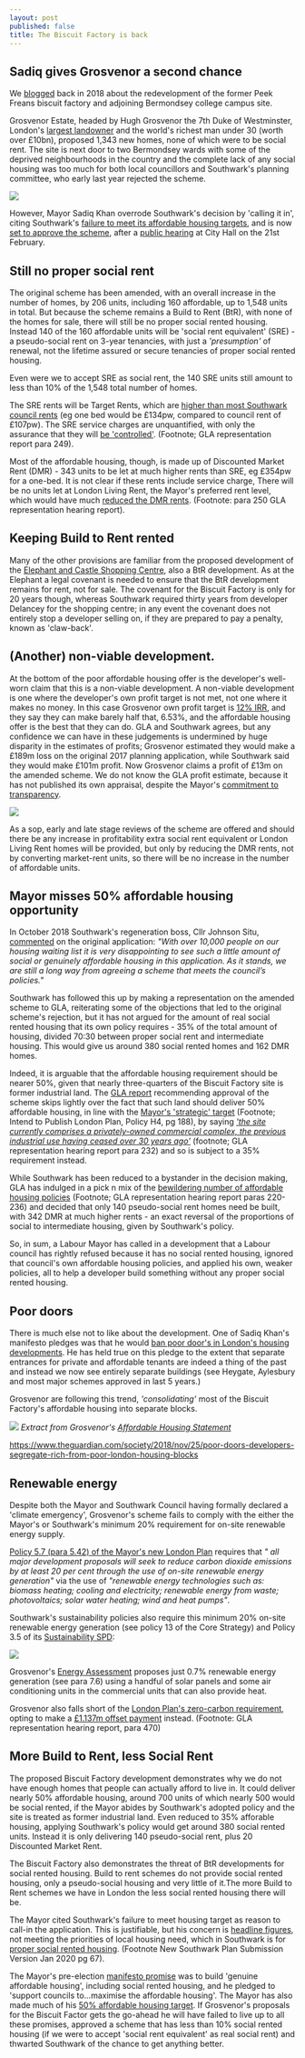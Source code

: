 ```yaml
---
layout: post
published: false
title: The Biscuit Factory is back
---
```


## Sadiq gives Grosvenor a second chance

We [blogged](http://35percent.org/2018-09-25-grosvenor-taking-the-biscuit-factory/) back in 2018 about the redevelopment of the former Peek Freans biscuit factory and adjoining Bermondsey college campus site.

Grosvenor Estate, headed by Hugh Grosvenor the 7th Duke of Westminster, London's [largest landowner](https://whoownsengland.org/2017/10/28/who-owns-central-london/) and the world's richest man under 30 (worth over £10bn), proposed 1,343 new homes, none of which were to be social rent. The site is next door to two Bermondsey wards with some of the deprived neighbourhoods in the country and the complete lack of any social housing was too much for both local councillors and Southwark's planning committee, who early last year rejected the scheme.

![](http://35percent.org/img/biscuitfactory7.png)

However, Mayor Sadiq Khan overrode Southwark's decision by 'calling it in', citing Southwark's [failure to meet its affordable housing targets](https://www.london.gov.uk/sites/default/files/public%3A//public%3A//PAWS/media_id_458537///biscuit_factory_final_decision.pdf), and is now [set to approve the scheme](https://www.london.gov.uk/sites/default/files/biscuit_factory_hearing_report.pdf), after a [public hearing](https://www.london.gov.uk/what-we-do/planning/planning-applications-and-decisions/public-hearings/former-biscuit-factory-public-hearing-0) at City Hall on the 21st February.

## Still no proper social rent

The original scheme has been amended, with an overall increase in the number of homes, by 206 units, including 160 affordable, up to 1,548 units in total.  But because the scheme remains a Build to Rent (BtR), with none of the homes for sale, there will still be no proper social rented housing. Instead 140 of the 160 affordable units will be 'social rent equivalent' (SRE) - a pseudo-social rent on 3-year tenancies, with just a _'presumption'_ of renewal, not the lifetime assured or secure tenancies of proper social rented housing. 

Even were we to accept SRE as social rent, the 140 SRE units still amount to less than 10% of the 1,548 total number of homes.

The SRE rents will be Target Rents, which are [higher than most Southwark council rents](https://docdro.id/lHMSPBe) (eg one bed would be £134pw, compared to council rent of £107pw). The SRE service charges are unquantified, with only the assurance that they will [be 'controlled'](https://www.london.gov.uk/sites/default/files/biscuit_factory_hearing_report.pdf). (Footnote; GLA representation report para 249).

Most of the affordable housing, though, is made up of Discounted Market Rent (DMR) - 343 units to be let at much higher rents than SRE, eg £354pw  for a one-bed.  It is not clear if these rents include service charge, There will be no units let at London Living Rent, the Mayor's preferred rent level, which would have much [reduced the DMR rents](https://docdro.id/lHMSPBe). (Footnote: para 250 GLA representation hearing report).

## Keeping Build to Rent rented

Many of the other provisions are familiar from the proposed development of the [Elephant and Castle Shopping Centre](http://35percent.org/shopping-centre/), also a BtR development.  As at the Elephant a legal covenant is needed to ensure that the BtR development remains for rent, not for sale. The covenant for the Biscuit Factory is only for 20 years though, whereas Southwark required thirty years from developer Delancey for the shopping centre; in any event the covenant does not entirely stop a developer selling on, if they are prepared to pay a penalty, known as 'claw-back'.

## (Another) non-viable development. 

At the bottom of the poor affordable housing offer is the developer's well-worn claim that this is a non-viable development.  A non-viable development is one where the developer's own profit target is not met, not one where it makes no money.  In this case Grosvenor own profit target is [12% IRR](https://docdro.id/SEWzVwi), and they say they can make barely half that, 6.53%, and the affordable housing offer is the best that they can do. GLA and Southwark agrees, but any confidence we can have in these judgements is undermined by huge disparity in the estimates of profits; Grosvenor estimated they would make a £189m loss on the original 2017 planning application, while Southwark said they would make £101m profit.   Now Grosvenor claims a profit of £13m on the amended scheme.  We do not know the GLA profit estimate, because it has not published its own appraisal, despite the Mayor's [commitment to transparency](https://d3n8a8pro7vhmx.cloudfront.net/themes/569cb9526a21db3279000001/attachments/original/1457451016/x160668_Sadiq_Khan_Manifesto.pdf?1457451016). 

![](http://35percent.org/img/biscuitoutputs.png)


As a sop, early and late stage reviews of the scheme are offered and should there be any increase in profitability extra social rent equivalent or London Living Rent homes will be provided, but only by reducing the DMR rents, not by converting market-rent units, so there will be no increase in the number of affordable units.

## Mayor misses 50% affordable housing opportunity

In October 2018 Southwark's regeneration boss, Cllr Johnson Situ, [commented](https://www.theguardian.com/money/2018/oct/26/grosvenor-1bn-bermondsey-build-to-rent-project-in-jeopardy-duke-of-westminster-property-group) on the original application: _"With over 10,000 people on our housing waiting list it is very disappointing to see such a little amount of social or genuinely affordable housing in this application. As it stands, we are still a long way from agreeing a scheme that meets the council’s policies."_

Southwark has followed this up by making a representation on the amended scheme to GLA, reiterating some of the objections that led to the original scheme's rejection, but it has not argued for the amount of real social rented housing that its own policy requires - 35% of the total amount of housing, divided 70:30 between proper social rent and intermediate housing.  This would give us around 380 social rented homes and 162 DMR homes.

Indeed, it is arguable that the affordable housing requirement should be nearer 50%, given that nearly three-quarters of the Biscuit Factory site is former industrial land. The [GLA report](https://www.london.gov.uk/sites/default/files/biscuit_factory_hearing_report.pdf)
recommending approval of the scheme skips lightly over the fact that such land should deliver 50% affordable housing, in line with the [Mayor's 'strategic' target](https://www.london.gov.uk/sites/default/files/intend_to_publish_-_clean.pdf) (Footnote; Intend to Publish London Plan, Policy H4, pg 188), by saying [_'the site currently comprises a privately-owned commercial complex, the previous industrial use having ceased over 30 years ago'_](https://www.london.gov.uk/sites/default/files/biscuit_factory_hearing_report.pdf) (footnote; GLA representation hearing report para 232) and so is subject to a 35% requirement instead.

While Southwark has been reduced to a bystander in the decision making, GLA has indulged in a pick n mix of the [bewildering number of affordable housing policies](https://www.london.gov.uk/sites/default/files/biscuit_factory_hearing_report.pdf) (Footnote; GLA representation hearing report paras 220-236) and decided that only 140 pseudo-social rent homes need be built, with 342 DMR at much higher rents - an exact reversal of the proportions of social to intermediate housing, given by Southwark's policy.

So, in sum, a Labour Mayor has called in a development that a Labour council has rightly refused because it has no social rented housing, ignored that council's own affordable housing policies, and applied his own, weaker policies, all to help a developer build something without any proper social rented housing.

## Poor doors

There is much else not to like about the development.
One of Sadiq Khan's manifesto pledges was that he would [ban poor door's in London's housing developments](https://www.theguardian.com/uk-news/2015/jul/23/sadiq-khan-pledges-ban-poor-doors-london-housing-developments-mayor). He has held true on this pledge to the extent that separate entrances for private and affordable tenants are indeed a thing of the past and instead we now see entirely separate buildings (see Heygate, Aylesbury and most major schemes approved in last 5 years.)

Grosvenor are following this trend, _'consolidating'_ most of the Biscuit Factory's affordable housing into separate blocks.

![](http://35percent.org/img/grosvenorahextract.png)
*Extract from Grosvenor's [Affordable Housing Statement](http://35percent.org/img/grosvenorahstatement.pdf)*


https://www.theguardian.com/society/2018/nov/25/poor-doors-developers-segregate-rich-from-poor-london-housing-blocks



## Renewable energy
Despite both the Mayor and Southwark Council having formally declared a 'climate emergency', Grosvenor's scheme fails to comply with the either the Mayor's or Southwark's minimum 20% requirement for on-site renewable energy supply.

[Policy 5.7 (para 5.42) of the Mayor's new London Plan](https://www.london.gov.uk/what-we-do/planning/london-plan/current-london-plan/london-plan-chapter-five-londons-response/poli-6) requires that _" all major development proposals will seek to reduce carbon dioxide emissions by at least 20 per cent through the use of on-site renewable energy generation"_ via the use of _"renewable energy technologies such as: biomass heating; cooling and electricity; renewable energy from waste; photovoltaics; solar water heating; wind and heat pumps"_.  

Southwark's sustainability policies also require this minimum 20% on-site renewable energy generation (see policy 13 of the Core Strategy) and Policy 3.5 of its [Sustainability SPD](https://www.southwark.gov.uk/assets/attach/1820/Sustainable_Design_and_Construction_SPD.pdf):

![](http://35percent.org/img/sustainabilityspd.png)


Grosvenor's [Energy Assessment](http://35percent.org/img/EnergyAssessment.pdf) proposes just 0.7% renewable energy generation (see para 7.6) using a handful of solar panels and some air conditioning units in the commercial units that can also provide heat.

Grosvenor also falls short of the [London Plan's zero-carbon requirement](https://www.london.gov.uk/what-we-do/planning/london-plan/current-london-plan/london-plan-chapter-five-londons-response/policy), opting to make a [£1.137m offset payment](https://www.london.gov.uk/sites/default/files/biscuit_factory_hearing_report.pdf) instead. (Footnote: GLA representation hearing report, para 470)


## More Build to Rent, less Social Rent

The proposed Biscuit Factory development demonstrates why we do not have enough homes that people can actually afford to live in. It could deliver nearly 50% affordable housing, around 700 units of which nearly 500 would be social rented, if the Mayor abides by Southwark's adopted policy and the site is treated as former industrial land.  Even reduced to 35% afforable housing, applying Southwark's policy would get around 380 social rented units.  Instead it is only delivering 140 pseudo-social rent, plus 20 Discounted Market Rent.

The Biscuit Factory also demonstrates the threat of BtR developments for social rented housing.  Build to rent schemes do not provide social rented housing, only a pseudo-social housing and very little of it.The more Build to Rent schemes we have in London the less social rented housing there will be.

The Mayor cited Southwark's failure to meet housing target as reason to call-in the application.  This is  justifiable, but his concern is [headline figures](https://www.ft.com/content/aa45341e-ef87-11e5-aff5-19b4e253664a), not meeting the priorities of local housing need, which in Southwark is for [proper social rented housing](https://www.southwark.gov.uk/assets/attach/11656/NSP01-New-Southwark-Plan-Submission-Version-Proposed-Modifications-for-Examination.pdf). (Footnote New Southwark Plan Submission Version Jan 2020 pg 67). 

The Mayor's pre-election [manifesto promise](https://d3n8a8pro7vhmx.cloudfront.net/themes/569cb9526a21db3279000001/attachments/original/1457451016/x160668_Sadiq_Khan_Manifesto.pdf?1457451016) was to build 'genuine affordable housing', including social rented housing, and he pledged to 'support councils to...maximise the affordable housing'. The Mayor has also made much of his [50% affordable housing target](https://www.insidehousing.co.uk/news/news/sadiq-khan-insists-on-50-affordable-for-public-land-51963). If Grosvenor's proposals for the Biscuit Factor gets the go-ahead he will have failed to live up to all these promises, approved a scheme that has less than 10% social rented housing (if we were to accept 'social rent equivalent' as real social rent) and thwarted Southwark of the chance to get anything better.
